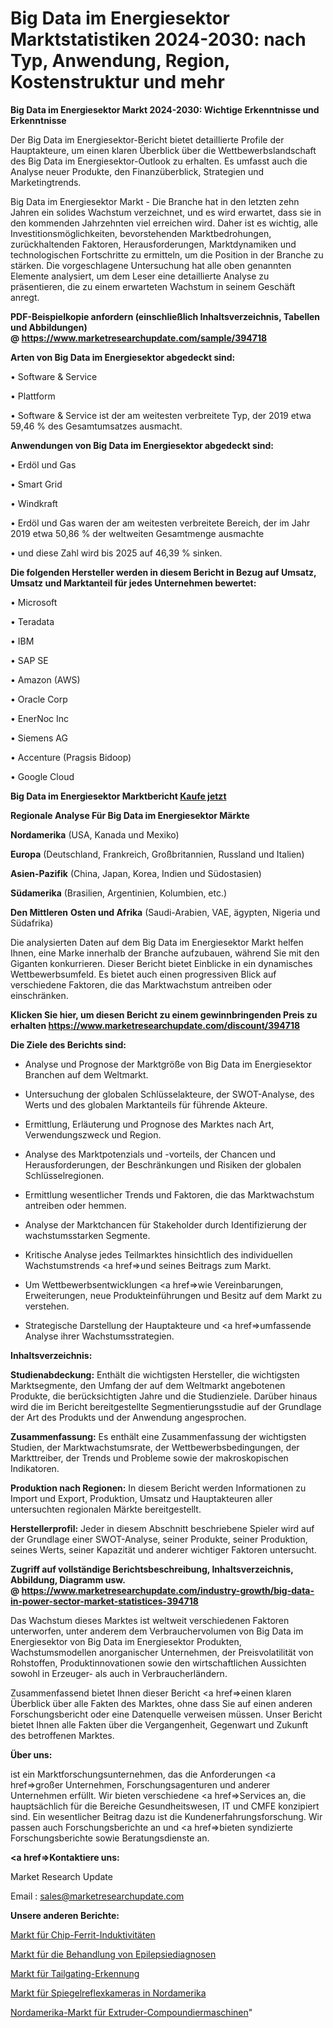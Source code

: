 # Big Data im Energiesektor Marktstatistiken 2024-2030: nach Typ, Anwendung, Region, Kostenstruktur und mehr

<strong>Big Data im Energiesektor Markt 2024-2030: Wichtige Erkenntnisse und Erkenntnisse</strong>

Der Big Data im Energiesektor-Bericht bietet detaillierte Profile der Hauptakteure, um einen klaren Überblick über die Wettbewerbslandschaft des Big Data im Energiesektor-Outlook zu erhalten. Es umfasst auch die Analyse neuer Produkte, den Finanzüberblick, Strategien und Marketingtrends.

Big Data im Energiesektor Markt - Die Branche hat in den letzten zehn Jahren ein solides Wachstum verzeichnet, und es wird erwartet, dass sie in den kommenden Jahrzehnten viel erreichen wird. Daher ist es wichtig, alle Investitionsmöglichkeiten, bevorstehenden Marktbedrohungen, zurückhaltenden Faktoren, Herausforderungen, Marktdynamiken und technologischen Fortschritte zu ermitteln, um die Position in der Branche zu stärken. Die vorgeschlagene Untersuchung hat alle oben genannten Elemente analysiert, um dem Leser eine detaillierte Analyse zu präsentieren, die zu einem erwarteten Wachstum in seinem Geschäft anregt.

<strong><b>PDF-Beispielkopie anfordern (einschließlich Inhaltsverzeichnis, Tabellen und Abbildungen) @ </b></strong><strong><a href=https://www.marketresearchupdate.com/sample/394718><strong>https://www.marketresearchupdate.com/sample/394718</u></a></strong></strong>

<strong>Arten von Big Data im Energiesektor abgedeckt sind:</strong>

• Software & Service

• Plattform

• Software & Service ist der am weitesten verbreitete Typ, der 2019 etwa 59,46 % des Gesamtumsatzes ausmacht.

<strong>Anwendungen von Big Data im Energiesektor abgedeckt sind:</strong>

• Erdöl und Gas

• Smart Grid

• Windkraft

• Erdöl und Gas waren der am weitesten verbreitete Bereich, der im Jahr 2019 etwa 50,86 % der weltweiten Gesamtmenge ausmachte

• und diese Zahl wird bis 2025 auf 46,39 % sinken.

<strong>Die folgenden Hersteller werden in diesem Bericht in Bezug auf Umsatz, Umsatz und Marktanteil für jedes Unternehmen bewertet:</strong>

• Microsoft

• Teradata

• IBM

• SAP SE

• Amazon (AWS)

• Oracle Corp

• EnerNoc Inc

• Siemens AG

• Accenture (Pragsis Bidoop)

• Google Cloud

<strong>Big Data im Energiesektor Marktbericht <a href=https://www.marketresearchupdate.com/buynow/394718>Kaufe jetzt</a></strong>

<strong>Regionale Analyse Für Big Data im Energiesektor Märkte</strong>

<strong>Nordamerika</strong> (USA, Kanada und Mexiko)

<strong>Europa</strong> (Deutschland, Frankreich, Großbritannien, Russland und Italien)

<strong>Asien-Pazifik</strong> (China, Japan, Korea, Indien und Südostasien)

<strong>Südamerika</strong> (Brasilien, Argentinien, Kolumbien, etc.)

<strong>Den Mittleren</strong> <strong>Osten und Afrika</strong> (Saudi-Arabien, VAE, ägypten, Nigeria und Südafrika)

Die analysierten Daten auf dem Big Data im Energiesektor Markt helfen Ihnen, eine Marke innerhalb der Branche aufzubauen, während Sie mit den Giganten konkurrieren. Dieser Bericht bietet Einblicke in ein dynamisches Wettbewerbsumfeld. Es bietet auch einen progressiven Blick auf verschiedene Faktoren, die das Marktwachstum antreiben oder einschränken.

<strong>Klicken Sie hier, um diesen Bericht zu einem gewinnbringenden Preis zu erhalten
</strong><strong><a href=https://www.marketresearchupdate.com/discount/394718>https://www.marketresearchupdate.com/discount/394718</b></u></strong></a>

<strong>Die Ziele des Berichts sind:</strong>

- Analyse und Prognose der Marktgröße von Big Data im Energiesektor Branchen auf dem Weltmarkt.

- Untersuchung der globalen Schlüsselakteure, der SWOT-Analyse, des Werts und des globalen Marktanteils für führende Akteure.

- Ermittlung, Erläuterung und Prognose des Marktes nach Art, Verwendungszweck und Region.

- Analyse des Marktpotenzials und -vorteils, der Chancen und Herausforderungen, der Beschränkungen und Risiken der globalen Schlüsselregionen.

- Ermittlung wesentlicher Trends und Faktoren, die das Marktwachstum antreiben oder hemmen.

- Analyse der Marktchancen für Stakeholder durch Identifizierung der wachstumsstarken Segmente.

- Kritische Analyse jedes Teilmarktes hinsichtlich des individuellen Wachstumstrends <a href=>und</a> seines Beitrags zum Markt.

- Um Wettbewerbsentwicklungen <a href=>wie</a> Vereinbarungen, Erweiterungen, neue Produkteinführungen und Besitz auf dem Markt zu verstehen.

- Strategische Darstellung der Hauptakteure und <a href=>umfas</a>sende Analyse ihrer Wachstumsstrategien.

<strong>Inhaltsverzeichnis:</strong>

<strong>Studienabdeckung:</strong> Enthält die wichtigsten Hersteller, die wichtigsten Marktsegmente, den Umfang der auf dem Weltmarkt angebotenen Produkte, die berücksichtigten Jahre und die Studienziele. Darüber hinaus wird die im Bericht bereitgestellte Segmentierungsstudie auf der Grundlage der Art des Produkts und der Anwendung angesprochen.

<strong>Zusammenfassung:</strong> Es enthält eine Zusammenfassung der wichtigsten Studien, der Marktwachstumsrate, der Wettbewerbsbedingungen, der Markttreiber, der Trends und Probleme sowie der makroskopischen Indikatoren.

<strong>Produktion nach Regionen:</strong> In diesem Bericht werden Informationen zu Import und Export, Produktion, Umsatz und Hauptakteuren aller untersuchten regionalen Märkte bereitgestellt.

<strong>Herstellerprofil:</strong> Jeder in diesem Abschnitt beschriebene Spieler wird auf der Grundlage einer SWOT-Analyse, seiner Produkte, seiner Produktion, seines Werts, seiner Kapazität und anderer wichtiger Faktoren untersucht.

<strong><b>Zugriff auf vollständige Berichtsbeschreibung, Inhaltsverzeichnis, Abbildung, Diagramm usw. @ </b></strong><strong><a href=https://www.marketresearchupdate.com/industry-growth/big-data-in-power-sector-market-statistices-394718>https://www.marketresearchupdate.com/industry-growth/big-data-in-power-sector-market-statistices-394718</a></strong>

Das Wachstum dieses Marktes ist weltweit verschiedenen Faktoren unterworfen, unter anderem dem Verbrauchervolumen von Big Data im Energiesektor von Big Data im Energiesektor Produkten, Wachstumsmodellen anorganischer Unternehmen, der Preisvolatilität von Rohstoffen, Produktinnovationen sowie den wirtschaftlichen Aussichten sowohl in Erzeuger- als auch in Verbraucherländern.

Zusammenfassend bietet Ihnen dieser Bericht <a href=>einen</a> klaren Überblick über alle Fakten des Marktes, ohne dass Sie auf einen anderen Forschungsbericht oder eine Datenquelle verweisen müssen. Unser Bericht bietet Ihnen alle Fakten über die Vergangenheit, Gegenwart und Zukunft des betroffenen Marktes.

<strong>Über uns:</strong>

 ist ein Marktforschungsunternehmen, das die Anforderungen <a href=>großer</a> Unternehmen, Forschungsagenturen und anderer Unternehmen erfüllt. Wir bieten verschiedene <a href=>Services</a> an, die hauptsächlich für die Bereiche Gesundheitswesen, IT und CMFE konzipiert sind. Ein wesentlicher Beitrag dazu ist die Kundenerfahrungsforschung. Wir passen auch Forschungsberichte an und <a href=>bieten</a> syndizierte Forschungsberichte sowie Beratungsdienste an.

<strong><a href=>Kontaktiere uns:</a></strong>

Market Research Update

Email : sales@marketresearchupdate.com

<strong>Unsere anderen Berichte:</strong>

<a href=https://www.linkedin.com/pulse/chip-ferrite-inductor-market-2023-trends-new>Markt für Chip-Ferrit-Induktivitäten</a>

<a href=https://www.linkedin.com/pulse/epilepsy-diagnosis-treatment-market-size-industry>Markt für die Behandlung von Epilepsiediagnosen</a>

<a href=https://www.linkedin.com/pulse/tailgating-detection-market-2023-analysis-growth-drivers>Markt für Tailgating-Erkennung</a>

<a href=https://www.linkedin.com/pulse/north-america-single-lens-reflex-camera-market>Markt für Spiegelreflexkameras in Nordamerika</a>

<a href=https://www.linkedin.com/pulse/north-america-extruders-compounding-machines-market-2023>Nordamerika-Markt für Extruder-Compoundiermaschinen</a>"

